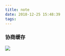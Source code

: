 ```yaml
---
title: note
date: 2018-12-25 15:48:39
tags:
---
```

### 协商缓存

![](https://user-gold-cdn.xitu.io/2018/12/25/167e454671bc481b?w=1498&h=1536&f=png&s=393137)